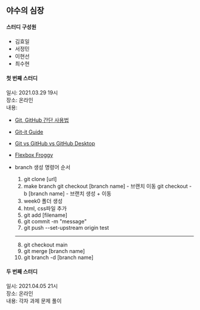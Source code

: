 ## 야수의 심장

#### 스터디 구성원
- 김효일
- 서정민
- 이현선
- 최수현

#### 첫 번째 스터디
일시: 2021.03.29 19시 </br>
장소: 온라인 </br>
내용: 
  - [Git, GitHub 간단 사용법](https://www.a-mean-blog.com/ko/blog/MEAN-Stack/%EA%B0%9C%EB%B0%9C-%ED%99%98%EA%B2%BD-%EA%B5%AC%EC%B6%95/Git-GitHub-%EA%B0%84%EB%8B%A8-%EC%82%AC%EC%9A%A9%EB%B2%95)
  - [Git-it Guide](http://jlord.us/git-it/)
  - [Git vs GitHub vs GitHub Desktop](https://velog.io/@choiiis/Git-Git-GitHub-GitHub-Desktop-%EC%A0%95%EB%A6%AC)
  - [Flexbox Froggy](https://flexboxfroggy.com/#ko)

  - branch 생성 명령어 순서
    1. git clone [url]
    2. make branch
      git checkout [branch name] - 브랜치 이동
      git checkout -b [branch name] - 브랜치 생성 + 이동
    3. week0 폴더 생성
    4. html, css파일 추가
    5. git add [filename]
    6. git commit -m "message"
    7. git push --set-upstream origin test
    ---
    8. git checkout main
    9. git merge [branch name] 
    10. git branch -d [branch name]
   
#### 두 번째 스터디
일시: 2021.04.05 21시 </br>
장소: 온라인 </br>
내용: 각자 과제 문제 풀이
